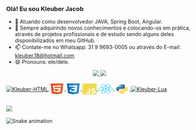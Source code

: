 ### Olá! Eu sou Kleuber Jacob



- 🔭 Atuando como desenvolvedor JAVA, Spring Boot, Angular.
- 🌱 Sempre adquirindo novos conhecimentos e colocando-os em prática, através de projetos profissionais e de estudo sendo alguns deles disponibilizados em meu GitHub.
- 📫 Contate-me no Whatsapp: 31 9 9693-0005 ou através do E-mail: kleuber.18@hotmail.com
- 😄 Pronouns: ele/dele.

<div align="center">
  <a href="https://github.com/KleuberJacob">
  <img height="180em" src="https://github-readme-stats.vercel.app/api?username=kleuberjacob&show_icons=true&theme=dark&include_all_commits=true&count_private=true"/>
  <img height="180em" src="https://github-readme-stats.vercel.app/api/top-langs/?username=kleuberjacob&layout=compact&langs_count=7&theme=dark"/>
</div>

<div style="display: inline_block"><br>
  <img align="center" alt="Kleuber-HTML" height="30" width="40" src="https://cdn.jsdelivr.net/gh/devicons/devicon/icons/java/java-original.svg"/>
  <img align="center" alt="Kleuber-HTML" height="30" width="40" src="https://raw.githubusercontent.com/devicons/devicon/master/icons/html5/html5-original.svg">
  <img align="center" alt="Kleuber-CSS" height="30" width="40" src="https://raw.githubusercontent.com/devicons/devicon/master/icons/css3/css3-original.svg">
  <img align="center" alt="Kleuber-Js" height="30" width="40" src="https://raw.githubusercontent.com/devicons/devicon/master/icons/javascript/javascript-plain.svg">  
  <img align="center" alt="Kleuber-React" height="30" width="40" src="https://raw.githubusercontent.com/devicons/devicon/master/icons/react/react-original.svg">
  <img align="center" alt="Kleuber-Python" height="30" width="40" src="https://raw.githubusercontent.com/devicons/devicon/master/icons/python/python-original.svg">
  <img align="center" alt="Kleuber-Lua" height="30" width="40" src="https://cdn.jsdelivr.net/gh/devicons/devicon/icons/lua/lua-plain-wordmark.svg">
</div>

  ##
  
  <div>       
    <a href="https://www.linkedin.com/in/kleuber-jacob-b0b00287/" target="_blank">
      <img src="https://img.shields.io/badge/LinkedIn-0077B5?style=for-the-badge&logo=linkedin&logoColor=white" target="_blank">
    </a> 
 
 
  ![Snake animation](https://github.com/kleuberjacob/kleuberjacob/blob/output/github-contribution-grid-snake.svg)
 
</div>
